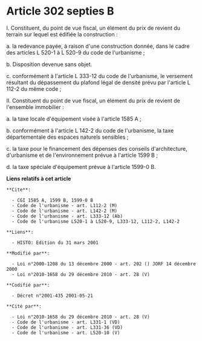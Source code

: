 # Article 302 septies B

I. Constituent, du point de vue fiscal, un élément du prix de revient du terrain sur lequel est édifiée la construction :

a. la redevance payée, à raison d'une construction donnée, dans le cadre des articles L 520-1 à L 520-9 du code de
l'urbanisme ;

b. Disposition devenue sans objet.

c. conformément à l'article L 333-12 du code de l'urbanisme, le versement résultant du dépassement du plafond légal de
densité prévu par l'article L 112-2 du même code ;

II. Constituent du point de vue fiscal, un élément du prix de revient de l'ensemble immobilier :

a. la taxe locale d'équipement visée à l'article 1585 A ;

b. conformément à l'article L 142-2 du code de l'urbanisme, la taxe départementale des espaces naturels sensibles ;

c. la taxe pour le financement des dépenses des conseils d'architecture, d'urbanisme et de l'environnement prévue à l'article
1599 B ;

d. la taxe spéciale d'équipement prévue à l'article 1599-0 B.

**Liens relatifs à cet article**

	**Cite**:

	  - CGI 1585 A, 1599 B, 1599-0 B
	  - Code de l'urbanisme - art. L112-2 (M)
	  - Code de l'urbanisme - art. L142-2 (M)
	  - Code de l'urbanisme - art. L333-12 (Ab)
	  - Code de l'urbanisme L520-1 à L520-9, L333-12, L112-2, L142-2

	**Liens**:

	  - HISTO: Edition du 31 mars 2001

	**Modifié par**:

	  - Loi n°2000-1208 du 13 décembre 2000 - art. 202 () JORF 14 décembre 2000
	  - Loi n°2010-1658 du 29 décembre 2010 - art. 28 (V)

	**Codifié par**:

	  - Décret n°2001-435 2001-05-21

	**Cité par**:

	  - Loi n°2010-1658 du 29 décembre 2010 - art. 28 (V)
	  - Code de l'urbanisme - art. L331-1 (VD)
	  - Code de l'urbanisme - art. L331-36 (VD)
	  - Code de l'urbanisme - art. L520-10 (V)
